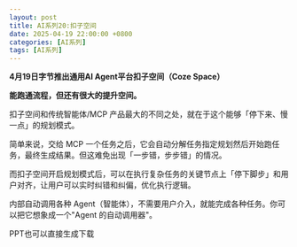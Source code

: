 ```yaml
---
layout: post
title: AI系列20:扣子空间
date: 2025-04-19 22:00:00 +0800
categories: [AI系列]
tags: [AI系列]
---
```


**4月19日字节推出通用AI Agent平台扣子空间（Coze Space）**

**能跑通流程，但还有很大的提升空间。**

扣子空间和传统智能体/MCP 产品最大的不同之处，就在于这个能够「停下来、慢一点」的规划模式。

简单来说，交给 MCP 一个任务之后，它会自动分解任务指定规划然后开始跑任务，最终生成结果。但这难免出现「一步错，步步错」的情况。

而扣子空间开启规划模式后，可以在执行复杂任务的关键节点上「停下脚步」和用户对齐，让用户可以实时纠错和纠偏，优化执行逻辑。

内部自动调用各种 Agent（智能体），不需要用户介入，就能完成各种任务。你可以把它想象成一个"Agent 的自动调用器"。

PPT也可以直接生成下载


